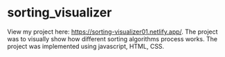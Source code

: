 # sorting_visualizer
View my project here: https://sorting-visualizer01.netlify.app/.
The project was to visually show how different sorting algorithms process works.
The project was implemented using javascript, HTML, CSS.
